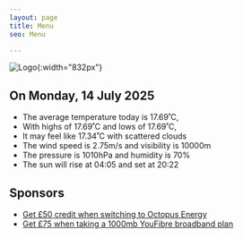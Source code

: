 ```yaml
---
layout: page
title: Menu
seo: Menu

---
```


![Logo](/images/logo.jpg){:width="832px"}

<!-- weather_marker starts -->
## On Monday, 14 July 2025

- The average temperature today is 17.69˚C,
- With highs of 17.69˚C and lows of 17.69˚C,
- It may feel like 17.34˚C with scattered clouds
- The wind speed is 2.75m/s and visibility is 10000m
- The pressure is 1010hPa and humidity is 70%
- The sun will rise at 04:05 and set at 20:22

<!-- weather_marker ends -->

## Sponsors

- [Get £50 credit when switching to Octopus Energy](https://bit.ly/3oD1nnS)
- [Get £75 when taking a 1000mb YouFibre broadband plan](https://aklam.io/91zWhU?)
